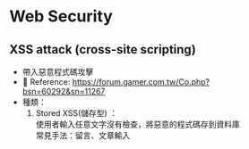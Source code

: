 # Web Security
## XSS attack (cross-site scripting)
- 帶入惡意程式碼攻擊
- 📌 Reference: https://forum.gamer.com.tw/Co.php?bsn=60292&sn=11267
- 種類：
  1. Stored XSS(儲存型) ：  
    使用者輸入任意文字沒有檢查，將惡意的程式碼存到資料庫  
    常見手法：留言、文章輸入<script>
  2. Reflected XSS(反射型)：   
    後端直接回傳使用者在前端的輸入，沒有檢查  
    常見手法：以get方式傳到後端，後端沒有檢查就將惡意程式嵌入前端，導向釣魚網站
  3. Dom-Based XSS：  
    直接用script產生DOM，沒有做檢查就插入DOM  
    常見手法：element.innerHTML ＝ （惡意代碼）
  
> React 可以避免某些injection attack，但有些攻擊還是需要注意，[example](https://stackoverflow.com/a/51852579)
  
  
## Query parameter 在 https 傳輸安全嗎？
- SSL/TLS 是加密在 **Transport Layer** under **Application Layer**，所以 query parameter also encrpto with SSL  
- 但是web server會以明文儲存reqeust log (whole url)，所以重要資訊還是避免加在 query parameter
  
### 📌 Reference:   
- https://stackoverflow.com/a/2629241/13797221  
- https://blog.httpwatch.com/2009/02/20/how-secure-are-query-strings-over-https/  
  
## CSP Content Security Policy
- 用來處理 XSS attack
- 只允許載入白名單的來源
- 加在cloudfront
- html, css, script, font, media...
- ```
  Content-Security-Policy: 
  // fallback
  default-src 'self';
  
  // 可以打哪些request, api, micro service, 
  connect-src www.google-analytics.com ... ;

  // 允許哪些iframe嵌入 like YouTube, ig , map, article youtube
  frame-src www.youtube.com ... ;

  // 允許哪些網頁把我嵌入，避免clickjacking
  frame-ancestors 'none';

  // 嵌入flash, pdf 這些比較少用了
  object-src 'none';

  // google , adobe
  font-src 'self' fonts.gstatic.com;

  // image, article image 可能包含別的網站的
  img-src 'self' www.google-analytics.com i.imgur.com data: ;

  // 不可使用unsafe-inline ，請參考下面sha256
  script-src 'self' 'unsafe-inline' www.google.com apis.google.com;

  // 若是 inline ，請參考下面sha256 or unsafe-inline
  style-src 'self' 'unsafe-inline' fonts.googleapis.com;

  // 自動將http upgrade https，沒有參數
  upgrade-insecure-requests;

  // 可填入 report servie 用來 log violations
  report-uri https://savjee.report-uri.com/r/d/csp/enforce;


  
  // Inline style or script 需要用 base64 encoded SHA256 hash，記得單引號
  script-src: 'sha256-TBqllJlBMexSGRieFFU5KWd8G9KEcSOtCu0N0HD2OLQ=' ... ;
  style-src: 'sha256-TBqllJlBMexSGRieFFU5KWd8G9KEcSOtCu0N0HD2OLQ=' ... ;
  ```
- 📌 Reference: https://simplyexplained.com/blog/Content-security-policy-and-aws-s3-cloudfront/
- 可在 CloudFront 增加或是在包一層 Lambda@Edge修改header

## X-Frame-Options
- 自己的網頁被嵌入惡意網頁，會有clickjacking的風險
- 避免方式有兩種：（1）js 判斷window location是否一致，(2) response header x-frame-options (3) CSP frame-ancestors
- 新的瀏覽器不支援 x-frame-options ALLOW-FROM，CSP level2 以上的瀏覽器才支援 CSP frame-ancestors，所以建議 (2)(3) 一起使用
- 📌 Reference: https://blog.huli.tw/2021/09/26/what-is-clickjacking/#x-frame-options
- ```
  // 不允許
  Content-Security-Policy: frame-ancestors ‘none’
  X-Frame-Options: DENY
  
  // 只能自己
  Content-Security-Policy: frame-ancestors ‘self’
  X-Frame-Options: SAMEORIGIN
  
  // 特定url
  Content-Security-Policy: frame-ancestors https://a.example.com https://b.example.com
  X-Frame-Options: ALLOW-FROM https://example.com/  <- 這個支援度不佳且只能一個
  ```
  
## X-Content-Type-Options
- 當 resource 回傳不正確的 MIME type時，瀏覽器需要猜測(sniff) 哪種 MIME type，才能執行，當猜測的過程中，就有可能有漏洞
- ```
  X-Content-Type-Options: nosniff
  ```

## Strict-Transport-Security
- 限制只能用https access
- ```
  Strict-Transport-Security: max-age=31536000; preload
  ```

## X-XSS-Protection
- Cross-site scripting attacks (XSS) 是injects script code攻擊，CSP inline scripts & unsafe resources 就可以防止，但舊的瀏覽器不支援就需要這個
- 也可以增加report url
- 檢查 dangerouslySetInnerHTML 是否會被擋掉
- ```
  X-XSS-Protection: 1; mode=block; report=https://savjee.report-uri.com/r/d/xss/enforce
  ```

## Referrer policy
- 當我的網站點擊外部連結，瀏覽器會send a `referrer`，從哪來的意思，若參數包含使用者資訊就會洩漏，所以增加這個
- ```
  Referrer-Policy: strict-origin-when-cross-origin
  ```

## CORS Cross-Origin Resource Sharing 同源政策
- 同 domain, 同 protocal, 同 port 才是同源，custom domain 不算
- 瀏覽器帶origin -> 伺服器回傳 -> 若非同源瀏覽器接收後，會攔截並報錯（注意：是擋在瀏覽器接收後）
- preflight: 所以在non simple request，才會多打preflight，例如惡意的非同源delete request，就會在preflight 擋下避免真的刪除
- 📌 Reference: https://www.explainthis.io/zh-hant/swe/what-is-cors

